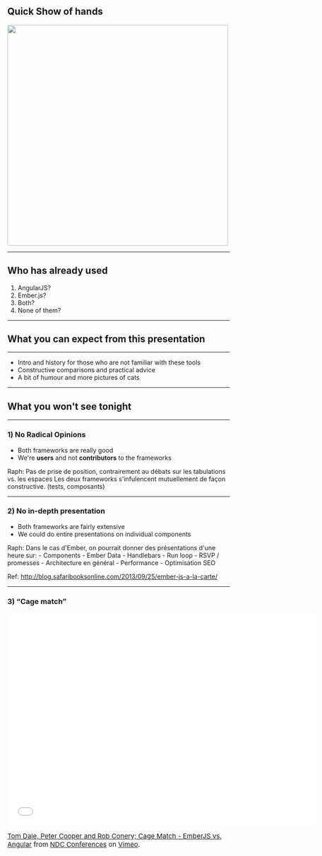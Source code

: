 ## Quick Show of hands

<img src="http://farm2.staticflickr.com/1162/1415120191_2aef20cb08_z.jpg" height="500" />

---

## Who has already used

1. AngularJS?
2. Ember.js?
3. Both?
4. None of them?

---

## What you can expect from this presentation

---

- Intro and history for those who are not familiar with these tools
- Constructive comparisons and practical advice
- A bit of humour and more pictures of cats

---

## What you won't see tonight

---

### 1) No Radical Opinions

- Both frameworks are really good
- We're **users** and not **contributors** to the frameworks

<aside data-markdown class="notes">
  Raph: Pas de prise de position, contrairement au débats sur les tabulations vs. les espaces
  Les deux frameworks s'infulencent mutuellement de façon constructive. (tests, composants)
</aside>

---

### 2) No in-depth presentation

- Both frameworks are fairly extensive
- We could do entire presentations on individual components

<aside data-markdown class="notes">
  Raph: Dans le cas d'Ember, on pourrait donner des présentations d'une heure sur:
    - Components
    - Ember Data
    - Handlebars
    - Run loop
    - RSVP / promesses
    - Architecture en général
    - Performance
    - Optimisation SEO

  Ref: http://blog.safaribooksonline.com/2013/09/25/ember-js-a-la-carte/
</aside>

---

### 3) “Cage match”

<iframe src="//player.vimeo.com/video/68215606" width="700" height="481" frameborder="0" webkitallowfullscreen mozallowfullscreen allowfullscreen></iframe>

<p style='font-size:15px;'><a href="http://vimeo.com/68215606">Tom Dale, Peter Cooper and Rob Conery; Cage Match - EmberJS vs. Angular</a> from <a href="http://vimeo.com/ndcoslo">NDC Conferences</a> on <a href="https://vimeo.com">Vimeo</a>.</p>

<aside data-markdown class="notes"> </aside>

